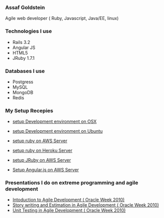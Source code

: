### Assaf Goldstein
Agile web developer ( Ruby, Javascript, Java/EE, linux)



### Technologies I use
* Rails 3.2
* Angular JS
* HTML5
* JRuby 1.7.1

### Databases I use
* Postgress
* MySQL
* MongoDB
* Redis

### My Setup Recepies
* [setup Development environment on OSX]()
* [setup Development environment on Ubuntu]()

* [setup ruby on AWS Server]( SetupRubyOnAWSInstance )
* [setup ruby on Heroku Server](SetupRubyOnHerokuServer)
* [setup JRuby on AWS Server]()
* [Setup Angular.js on AWS Server]()


### Presentations I do on extreme programming and agile development
* [Intoduction to Agile Development ( Oracle Week 2010) ](https://docs.google.com/presentation/d/1H7-at-Gg-MMlLsmM0-PJ_yCICOk54RMBzgb0Bu2rFeY/edit?usp=sharing)
* [Story writing and Estimation in Agile Development ( Oracle Week 2010) ](https://docs.google.com/presentation/d/1c_v9txZ4dEDVJadB09GV-Jy_sURMoVWNbb0gqBrcW18/edit?usp=sharing)
* [Unit Testing in Agile Development ( Oracle Week 2010) ](https://docs.google.com/presentation/d/1FFn-YPKGr2Nphp1odADQjEttK0qUn6Eluw2ed9vLl1g/edit?usp=sharing)


